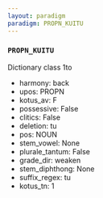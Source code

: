```yaml
---
layout: paradigm
paradigm: PROPN_KUITU
---
```

### ` PROPN_KUITU `

Dictionary class 1to
* harmony: back
* upos: PROPN
* kotus_av: F
* possessive: False
* clitics: False
* deletion: tu
* pos: NOUN
* stem_vowel: None
* plurale_tantum: False
* grade_dir: weaken
* stem_diphthong: None
* suffix_regex: tu
* kotus_tn: 1
